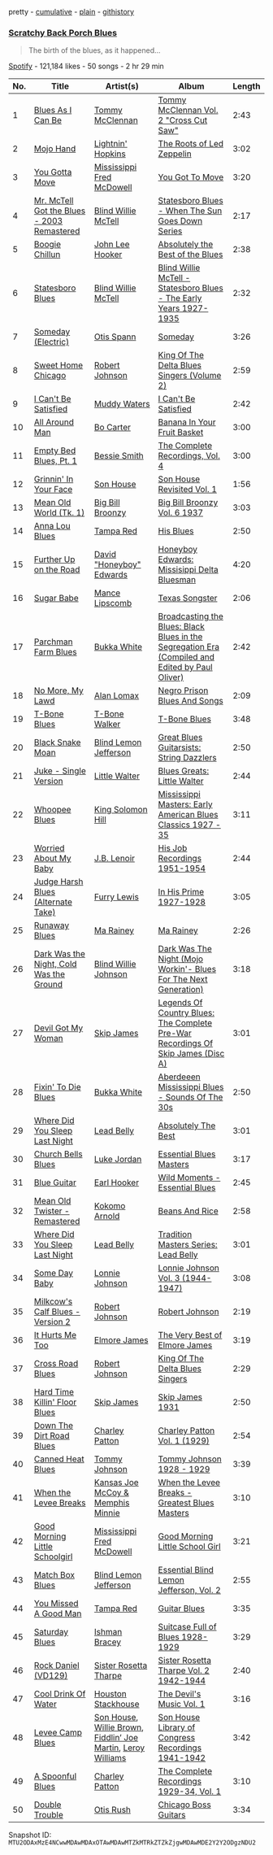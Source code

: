 pretty - [cumulative](/playlists/cumulative/37i9dQZF1DWXbxDw7wBcIC.md) - [plain](/playlists/plain/37i9dQZF1DWXbxDw7wBcIC) - [githistory](https://github.githistory.xyz/mackorone/spotify-playlist-archive/blob/main/playlists/plain/37i9dQZF1DWXbxDw7wBcIC)

### [Scratchy Back Porch Blues](https://open.spotify.com/playlist/37i9dQZF1DWXbxDw7wBcIC)

> The birth of the blues, as it happened...

[Spotify](https://open.spotify.com/user/spotify) - 121,184 likes - 50 songs - 2 hr 29 min

| No. | Title | Artist(s) | Album | Length |
|---|---|---|---|---|
| 1 | [Blues As I Can Be](https://open.spotify.com/track/4cEzHktMaGrNAw36GbNhwr) | [Tommy McClennan](https://open.spotify.com/artist/0m8dKC3T9anldCh2OgZ6pJ) | [Tommy McClennan Vol\. 2 "Cross Cut Saw"](https://open.spotify.com/album/1g9xtSDXkL2iHhYlMSM9Qv) | 2:43 |
| 2 | [Mojo Hand](https://open.spotify.com/track/1WE055A5d1019EAx79Rg8Q) | [Lightnin' Hopkins](https://open.spotify.com/artist/6EZzVXM2uDRPmnHWq9yPDE) | [The Roots of Led Zeppelin](https://open.spotify.com/album/2COvDjzoJTRf7Nliwcygz7) | 3:02 |
| 3 | [You Gotta Move](https://open.spotify.com/track/2XtrInrRVz6JY3ydZ6yyvO) | [Mississippi Fred McDowell](https://open.spotify.com/artist/0elA30wLp3RmiPaGtU2jhQ) | [You Got To Move](https://open.spotify.com/album/2hGK1ZMhhIwprDS06nqcO4) | 3:20 |
| 4 | [Mr\. McTell Got the Blues \- 2003 Remastered](https://open.spotify.com/track/5w3davI2J6IeUfBZ4cE2qq) | [Blind Willie McTell](https://open.spotify.com/artist/4vRyd1UZ8Eq98EppbwOBg6) | [Statesboro Blues \- When The Sun Goes Down Series](https://open.spotify.com/album/7EKSJCGavez0TJwIiLk1aq) | 2:17 |
| 5 | [Boogie Chillun](https://open.spotify.com/track/0AyuXBS2btC46SOUgnOZ2N) | [John Lee Hooker](https://open.spotify.com/artist/1yNOfXGQNGjAynk77wv85x) | [Absolutely the Best of the Blues](https://open.spotify.com/album/1Hvxowri66nzP4jPXpO8qE) | 2:38 |
| 6 | [Statesboro Blues](https://open.spotify.com/track/05Fqtv0hpBriJj803R6x8i) | [Blind Willie McTell](https://open.spotify.com/artist/4vRyd1UZ8Eq98EppbwOBg6) | [Blind Willie McTell \-Statesboro Blues \- The Early Years 1927\-1935](https://open.spotify.com/album/1Q2F3ap707VLHoqmMq3DGp) | 2:32 |
| 7 | [Someday \(Electric\)](https://open.spotify.com/track/5ZUxxja3WzBZUFF6P9M9HN) | [Otis Spann](https://open.spotify.com/artist/0xeI9Z0Uhs8bYGBRpqq88X) | [Someday](https://open.spotify.com/album/1E7OQUKXxK5qCX1Hy2O7j9) | 3:26 |
| 8 | [Sweet Home Chicago](https://open.spotify.com/track/1guIEbEw6v69ubNOuH9Aug) | [Robert Johnson](https://open.spotify.com/artist/0f8MDDzIc6M4uH1xH0o0gy) | [King Of The Delta Blues Singers \(Volume 2\)](https://open.spotify.com/album/65Qaqh5BI4sTDSfzDT9rDJ) | 2:59 |
| 9 | [I Can't Be Satisfied](https://open.spotify.com/track/12wcfe9zw4uu3Rceg8rAbj) | [Muddy Waters](https://open.spotify.com/artist/4y6J8jwRAwO4dssiSmN91R) | [I Can't Be Satisfied](https://open.spotify.com/album/3RlDkX0p80wNlWtyV5iSDF) | 2:42 |
| 10 | [All Around Man](https://open.spotify.com/track/04O45djDgdvw08HOkouSKW) | [Bo Carter](https://open.spotify.com/artist/2naDLHeKqXSHT3DMII2eqb) | [Banana In Your Fruit Basket](https://open.spotify.com/album/3qYkVib546DphLJWz1mHY6) | 3:00 |
| 11 | [Empty Bed Blues, Pt\. 1](https://open.spotify.com/track/7805xqNqvpRO1LzranXpty) | [Bessie Smith](https://open.spotify.com/artist/5ESobCkc6JI4tIMxQttqeg) | [The Complete Recordings, Vol\. 4](https://open.spotify.com/album/1L3EizQze12QVLvn1znwcT) | 3:00 |
| 12 | [Grinnin' In Your Face](https://open.spotify.com/track/7bWhtFDDMgcA6DmFGGlS0C) | [Son House](https://open.spotify.com/artist/15oeqKO5k5uZ5773tWvpda) | [Son House Revisited Vol\. 1](https://open.spotify.com/album/0B1wPjeha3UdcgiYquEprz) | 1:56 |
| 13 | [Mean Old World \(Tk\. 1\)](https://open.spotify.com/track/2SN7hLyPSHyBKwykU0k0No) | [Big Bill Broonzy](https://open.spotify.com/artist/6HwigzRpuWoCZDqMOQc5eu) | [Big Bill Broonzy Vol\. 6 1937](https://open.spotify.com/album/5gRyd6LSs0JZABTzSj9vth) | 3:03 |
| 14 | [Anna Lou Blues](https://open.spotify.com/track/2W0BjJUp2uhRRsiJRRBPQv) | [Tampa Red](https://open.spotify.com/artist/0XFbUk3QnKwp0vl9sIQtIg) | [His Blues](https://open.spotify.com/album/33mFphNv7BxGBOpvW0lHFN) | 2:50 |
| 15 | [Further Up on the Road](https://open.spotify.com/track/7n4zQp0b3vnsmcjmEfLo2r) | [David "Honeyboy" Edwards](https://open.spotify.com/artist/1TJ9XdOFUqlSduhAVV7YfR) | [Honeyboy Edwards: Missisippi Delta Bluesman](https://open.spotify.com/album/6GUzyOdb9vLQLIO9bswhQL) | 4:20 |
| 16 | [Sugar Babe](https://open.spotify.com/track/59K1uNydY6K2z1HEGBJ4WH) | [Mance Lipscomb](https://open.spotify.com/artist/7jmGjfkkVOjBdjf54YHhwg) | [Texas Songster](https://open.spotify.com/album/7Ag3yFA47HvNAa2uKXMge5) | 2:06 |
| 17 | [Parchman Farm Blues](https://open.spotify.com/track/71D4KuZap7aSf05yzc5ZIG) | [Bukka White](https://open.spotify.com/artist/2gSskdDhLQCx3CQd6XKDhp) | [Broadcasting the Blues: Black Blues in the Segregation Era \(Compiled and Edited by Paul Oliver\)](https://open.spotify.com/album/6TLaynGmOsWHthN5n47hU0) | 2:42 |
| 18 | [No More, My Lawd](https://open.spotify.com/track/6LYtBOkkTUNQ6RTHAyFflL) | [Alan Lomax](https://open.spotify.com/artist/1u8YzEYh6gvvFog95WtAao) | [Negro Prison Blues And Songs](https://open.spotify.com/album/7lXqoJ3JvHVAbaKBT8XSQi) | 2:09 |
| 19 | [T\-Bone Blues](https://open.spotify.com/track/3DjwjAUPT4zvIu6ZzcgLGJ) | [T\-Bone Walker](https://open.spotify.com/artist/6nPKmEbQmR8jGZEm7ArOFX) | [T\-Bone Blues](https://open.spotify.com/album/1YPBXkcPa4KYio6Ziyp7d3) | 3:48 |
| 20 | [Black Snake Moan](https://open.spotify.com/track/4behsNa8x0dwysWBn6gUHS) | [Blind Lemon Jefferson](https://open.spotify.com/artist/6EsuMifB8c5rm5P2DdjiLe) | [Great Blues Guitarsists: String Dazzlers](https://open.spotify.com/album/4ub1JhVXa8rNmwvRrqRxCP) | 2:50 |
| 21 | [Juke \- Single Version](https://open.spotify.com/track/0msDgzMahuwWdekda2H4VO) | [Little Walter](https://open.spotify.com/artist/22JuR9OeENcP54XN5TlNWS) | [Blues Greats: Little Walter](https://open.spotify.com/album/3WIwVBItK3XnJMhX4SPDPF) | 2:44 |
| 22 | [Whoopee Blues](https://open.spotify.com/track/4RUCMtsSMsPQlt08nwmix8) | [King Solomon Hill](https://open.spotify.com/artist/5fJqKIhjv3fatslXWyKysG) | [Mississippi Masters: Early American Blues Classics 1927 \- 35](https://open.spotify.com/album/27nWGgtAdORVcReR3ppmpZ) | 3:11 |
| 23 | [Worried About My Baby](https://open.spotify.com/track/3e6iNiUs10CbGZCaQ5v2Zp) | [J.B\. Lenoir](https://open.spotify.com/artist/3enRG6NEAfCkJI2muGcnT1) | [His Job Recordings 1951\-1954](https://open.spotify.com/album/4lGlBgINPeupbX5avlNedc) | 2:44 |
| 24 | [Judge Harsh Blues \(Alternate Take\)](https://open.spotify.com/track/4yyUQQ8M2AEVY8h7CyEAlX) | [Furry Lewis](https://open.spotify.com/artist/66SiMdpsWXE23qqX0JaWg9) | [In His Prime 1927\-1928](https://open.spotify.com/album/6OXY98VeXTTNQThCtCNHiJ) | 3:05 |
| 25 | [Runaway Blues](https://open.spotify.com/track/7KZ6eGK7OuLXUzTVGdc7cL) | [Ma Rainey](https://open.spotify.com/artist/1ygXiRxKSfb927vhBH1ruH) | [Ma Rainey](https://open.spotify.com/album/62spmsoOdWsaM8Q9itsM1j) | 2:26 |
| 26 | [Dark Was the Night, Cold Was the Ground](https://open.spotify.com/track/2P9nh9pTK96dE0b6NBbTSs) | [Blind Willie Johnson](https://open.spotify.com/artist/5kO4xdEKLuHHHPreu3UmkZ) | [Dark Was The Night \(Mojo Workin'\- Blues For The Next Generation\)](https://open.spotify.com/album/3H90ji25FlT62CztiEOhrt) | 3:18 |
| 27 | [Devil Got My Woman](https://open.spotify.com/track/1bWh9hOkQGahfQ0rEqvaGR) | [Skip James](https://open.spotify.com/artist/2zlMeTjA7szCmqcJjBzYXJ) | [Legends Of Country Blues: The Complete Pre\-War Recordings Of Skip James \(Disc A\)](https://open.spotify.com/album/2KNRkv1h7OYErPyhVIDQiV) | 3:01 |
| 28 | [Fixin' To Die Blues](https://open.spotify.com/track/2GM7Q376O8D1L5egNPjwTY) | [Bukka White](https://open.spotify.com/artist/2gSskdDhLQCx3CQd6XKDhp) | [Aberdeeen Mississippi Blues \- Sounds Of The 30s](https://open.spotify.com/album/1MVK1X7iUByCN67Abh9byW) | 2:50 |
| 29 | [Where Did You Sleep Last Night](https://open.spotify.com/track/3XdnNX0cPynrR7KdRoyjwa) | [Lead Belly](https://open.spotify.com/artist/3Ovf2lytXSXWFM2cwsJACC) | [Absolutely The Best](https://open.spotify.com/album/6I0A1EwU5SP9HCwweaWJIq) | 3:01 |
| 30 | [Church Bells Blues](https://open.spotify.com/track/2tum92BT0cSwZBChb5evfK) | [Luke Jordan](https://open.spotify.com/artist/37V9ElynG02USvurkCsTCs) | [Essential Blues Masters](https://open.spotify.com/album/0naloikWrRZsGKDEnoICGW) | 3:17 |
| 31 | [Blue Guitar](https://open.spotify.com/track/45oSPt7wSPRhCOORW4Im7S) | [Earl Hooker](https://open.spotify.com/artist/3Ev1WS21x5Jav9j214A19O) | [Wild Moments \- Essential Blues](https://open.spotify.com/album/6Ex4nVhz00NFL6IIHvwxeB) | 2:45 |
| 32 | [Mean Old Twister \- Remastered](https://open.spotify.com/track/2A110W6j3xAbTDsOXu4uN0) | [Kokomo Arnold](https://open.spotify.com/artist/1kSOv0QaraiHwnDs5ld2kr) | [Beans And Rice](https://open.spotify.com/album/2hz4Wc59RDGTsFQ4P61LsA) | 2:58 |
| 33 | [Where Did You Sleep Last Night](https://open.spotify.com/track/5vG3tamFBlafnmorXMEsot) | [Lead Belly](https://open.spotify.com/artist/3Ovf2lytXSXWFM2cwsJACC) | [Tradition Masters Series: Lead Belly](https://open.spotify.com/album/2YiY4PkENsQzhJ7d5sISXh) | 3:01 |
| 34 | [Some Day Baby](https://open.spotify.com/track/12MFtyrU4ZPJqClBcjYFIA) | [Lonnie Johnson](https://open.spotify.com/artist/74g0xdNndEjFzMKSRFUMNM) | [Lonnie Johnson Vol\. 3 \(1944\-1947\)](https://open.spotify.com/album/1QsQCR85oK7iTlBkeFXE6E) | 3:08 |
| 35 | [Milkcow's Calf Blues \- Version 2](https://open.spotify.com/track/3QxCNZv6qhFd9vL3wrfSp8) | [Robert Johnson](https://open.spotify.com/artist/0f8MDDzIc6M4uH1xH0o0gy) | [Robert Johnson](https://open.spotify.com/album/65ZlWphuVYtW1HtWqUXCl1) | 2:19 |
| 36 | [It Hurts Me Too](https://open.spotify.com/track/0m4cEL8cwcRwqdQIDzgzUt) | [Elmore James](https://open.spotify.com/artist/0q9kpdDkEA3H17gcRMjgVS) | [The Very Best of Elmore James](https://open.spotify.com/album/0RZFOxY3XpAZiEeTLh1o4g) | 3:19 |
| 37 | [Cross Road Blues](https://open.spotify.com/track/1TrGdXSgiBm8W68D2K1COG) | [Robert Johnson](https://open.spotify.com/artist/0f8MDDzIc6M4uH1xH0o0gy) | [King Of The Delta Blues Singers](https://open.spotify.com/album/2IWaNq5o4tG1w6yxve5BMU) | 2:29 |
| 38 | [Hard Time Killin' Floor Blues](https://open.spotify.com/track/77xNKAq581eD62ipzK81yc) | [Skip James](https://open.spotify.com/artist/2zlMeTjA7szCmqcJjBzYXJ) | [Skip James 1931](https://open.spotify.com/album/2MG7zkZAjRN58gncuqAvpl) | 2:50 |
| 39 | [Down The Dirt Road Blues](https://open.spotify.com/track/4sCCIP8eG3HVizWnm1SQ0G) | [Charley Patton](https://open.spotify.com/artist/7aExFIr0IHWO5aFjMrGwKw) | [Charley Patton Vol\. 1 \(1929\)](https://open.spotify.com/album/0fWV8D1byaFWLivZSRqf8v) | 2:54 |
| 40 | [Canned Heat Blues](https://open.spotify.com/track/1Uk2MppskA0wnHUj8JwYfC) | [Tommy Johnson](https://open.spotify.com/artist/6n4r5eMU2ZUiHPPWhFDcHq) | [Tommy Johnson 1928 \- 1929](https://open.spotify.com/album/1BrjO0ZJTNZliuhAi9Orf7) | 3:39 |
| 41 | [When the Levee Breaks](https://open.spotify.com/track/70MpR0jSVh7s01JSmRt8Mu) | [Kansas Joe McCoy & Memphis Minnie](https://open.spotify.com/artist/1QZUvdEu3lVvtFALqy5BXe) | [When the Levee Breaks \- Greatest Blues Masters](https://open.spotify.com/album/1AaewEHO7A87PJH3ykSHWY) | 3:10 |
| 42 | [Good Morning Little Schoolgirl](https://open.spotify.com/track/7iILVc0DSgB37UYqxrbfRO) | [Mississippi Fred McDowell](https://open.spotify.com/artist/0elA30wLp3RmiPaGtU2jhQ) | [Good Morning Little School Girl](https://open.spotify.com/album/0ZLpHSm1AdcbL88zn1n1ki) | 3:21 |
| 43 | [Match Box Blues](https://open.spotify.com/track/1Fae2EbIMVEu14Qmb3fg41) | [Blind Lemon Jefferson](https://open.spotify.com/artist/6EsuMifB8c5rm5P2DdjiLe) | [Essential Blind Lemon Jefferson, Vol\. 2](https://open.spotify.com/album/1sgSyKEC1dpHu02oOWx5YO) | 2:55 |
| 44 | [You Missed A Good Man](https://open.spotify.com/track/3yrwfhXO0dX3skTgWex7rF) | [Tampa Red](https://open.spotify.com/artist/0XFbUk3QnKwp0vl9sIQtIg) | [Guitar Blues](https://open.spotify.com/album/6XrwQKs1o6CI8afet5LjXe) | 3:35 |
| 45 | [Saturday Blues](https://open.spotify.com/track/46BA5xsc2MFgFef2wgT8G2) | [Ishman Bracey](https://open.spotify.com/artist/6jAZ0Vg8P52hUomLqMPXcS) | [Suitcase Full of Blues 1928\-1929](https://open.spotify.com/album/2oBd93fHMsEh2eA3ovOIJ5) | 3:29 |
| 46 | [Rock Daniel \(VD129\)](https://open.spotify.com/track/4AE2k4Ng7W6Yj5tD9xqVo2) | [Sister Rosetta Tharpe](https://open.spotify.com/artist/2dXf5lu5iilcaTQJZodce7) | [Sister Rosetta Tharpe Vol\. 2 1942\-1944](https://open.spotify.com/album/4FkQ3aw8yWpFGEuAcNIM4f) | 2:40 |
| 47 | [Cool Drink Of Water](https://open.spotify.com/track/5Ys4D2UDLSO1WrH6x3JYKd) | [Houston Stackhouse](https://open.spotify.com/artist/2JQ9OGncNXR1tFPLInvlPb) | [The Devil's Music Vol\. 1](https://open.spotify.com/album/4iwZoEbealEbp0NJBOop57) | 3:16 |
| 48 | [Levee Camp Blues](https://open.spotify.com/track/0QLGHswYCY4j0IAfqleuNw) | [Son House](https://open.spotify.com/artist/15oeqKO5k5uZ5773tWvpda), [Willie Brown](https://open.spotify.com/artist/6zxIBQ4sNvQCSkciayJxaS), [Fiddlin’ Joe Martin](https://open.spotify.com/artist/3raXFpk21XigZmb4xXG6qz), [Leroy Williams](https://open.spotify.com/artist/6uQnHbypkRY4KmLvJrs4OY) | [Son House Library of Congress Recordings 1941\-1942](https://open.spotify.com/album/2WC66jvXcoXHRqgfLTZ9Z5) | 3:42 |
| 49 | [A Spoonful Blues](https://open.spotify.com/track/51pOZACVv195eLRsIRVEx6) | [Charley Patton](https://open.spotify.com/artist/7aExFIr0IHWO5aFjMrGwKw) | [The Complete Recordings 1929\-34, Vol\. 1](https://open.spotify.com/album/3FNisSG0Qa7d1sbnRDNIob) | 3:10 |
| 50 | [Double Trouble](https://open.spotify.com/track/31wgUugjOIjBTzpQgHdij5) | [Otis Rush](https://open.spotify.com/artist/1h0hOL3bVcYlg4xcSjU7fP) | [Chicago Boss Guitars](https://open.spotify.com/album/5aesTAnSWl1VTwg5prjPzZ) | 3:34 |

Snapshot ID: `MTU2ODAxMzE4NCwwMDAwMDAxOTAwMDAwMTZkMTRkZTZkZjgwMDAwMDE2Y2Y2ODgzNDU2`
